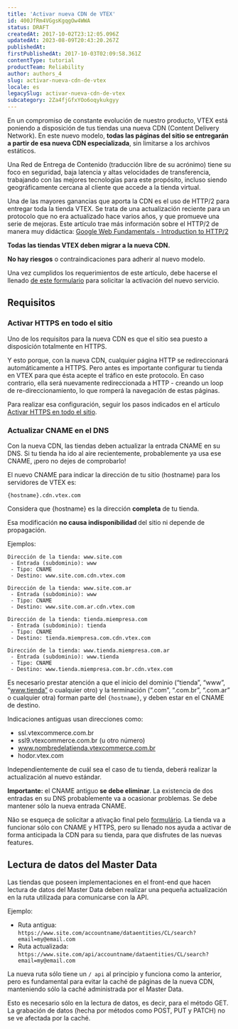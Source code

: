 ```yaml
---
title: 'Activar nueva CDN de VTEX'
id: 400JfRm4VGgsKgqgOw4WWA
status: DRAFT
createdAt: 2017-10-02T23:12:05.096Z
updatedAt: 2023-08-09T20:43:20.267Z
publishedAt: 
firstPublishedAt: 2017-10-03T02:09:58.361Z
contentType: tutorial
productTeam: Reliability
author: authors_4
slug: activar-nueva-cdn-de-vtex
locale: es
legacySlug: activar-nueva-cdn-de-vtex
subcategory: 2Za4fjGfxYOo6oqykukgyy
---
```


<div class="alert alert-warning">
En un compromiso de constante evolución de nuestro producto, VTEX está poniendo a disposición de tus tiendas una nueva CDN (Content Delivery Network). En este nuevo modelo, <strong>todas las páginas del sitio se entregarán a partir de esa nueva CDN especializada</strong>, sin limitarse a los archivos estáticos.
</div>

Una Red de Entrega de Contenido (traducción libre de su acrónimo) tiene su foco en seguridad, baja latencia y altas velocidades de transferencia, trabajando con las mejores tecnologías para este propósito, incluso siendo geográficamente cercana al cliente que accede a la tienda virtual.

Una de las mayores ganancias que aporta la CDN es el uso de HTTP/2 para entregar toda la tienda VTEX. Se trata de una actualización reciente para un protocolo que no era actualizado hace varios años, y que promueve una serie de mejoras. Este artículo trae más información sobre el HTTP/2 de manera muy didáctica: [Google Web Fundamentals - Introduction to HTTP/2](https://developers.google.com/web/fundamentals/performance/http2/)

__Todas las tiendas VTEX deben migrar a la nueva CDN.__

<div class=“alert alert-success”>
<strong>No hay riesgos</strong> o contraindicaciones para adherir al nuevo modelo.
</div> 

Una vez cumplidos los requerimientos de este artículo, debe hacerse el llenado [de este formulario](https://docs.google.com/forms/d/e/1FAIpQLSdae71lH2ppAgjDw_bJ8E2ZMnL8psm3pEEXbEViQOSsx5eVwQ/viewform) para solicitar la activación del nuevo servicio. 


## Requisitos

### Activar HTTPS en todo el sitio

<div class=“alert alert-info”>
Uno de los requisitos para la nueva CDN es que el sitio sea puesto a disposición totalmente en HTTPS.
</div>

Y esto porque, con la nueva CDN, cualquier página HTTP se redireccionará automáticamente a HTTPS. Pero antes es importante configurar tu tienda en VTEX para que ésta acepte el tráfico en este protocolo. En caso contrario, ella será nuevamente redireccionada a HTTP - creando un loop de re-direccionamiento, lo que romperá la navegación de estas páginas.

Para realizar esa configuración, seguir los pasos indicados en el artículo [Activar HTTPS en todo el sitio](/es/tutorial/activar-https-en-todo-el-sitio). 

### Actualizar CNAME en el DNS

Con la nueva CDN, las tiendas deben actualizar la entrada CNAME en su DNS. Si tu tienda ha ido al aire recientemente, probablemente ya usa ese CNAME, ¡pero no dejes de comprobarlo!

El nuevo CNAME para indicar la dirección de tu sitio (hostname) para los servidores de VTEX es: 

`{hostname}.cdn.vtex.com`

Considera que {hostname} es la dirección __completa__ de tu tienda.

<div class=“alert alert-success”>
 Esa modificación <strong>no causa indisponibilidad </strong> del sitio ni depende de propagación.
</div>

Ejemplos:
```
Dirección de la tienda: www.site.com
 - Entrada (subdominio): www
 - Tipo: CNAME
 - Destino: www.site.com.cdn.vtex.com
```
```
Dirección de la tienda: www.site.com.ar
 - Entrada (subdominio): www
 - Tipo: CNAME
 - Destino: www.site.com.ar.cdn.vtex.com
```
```
Dirección de la tienda: tienda.miempresa.com
 - Entrada (subdominio): tienda
 - Tipo: CNAME
 - Destino: tienda.miempresa.com.cdn.vtex.com
```
```
Dirección de la tienda: www.tienda.miempresa.com.ar
 - Entrada (subdominio): www.tienda
 - Tipo: CNAME
 - Destino: www.tienda.miempresa.com.br.cdn.vtex.com
```

Es necesario prestar atención a que el inicio del dominio (“tienda”, “www”, “www.tienda” o cualquier otro) y la terminación (“.com”, “.com.br”, “.com.ar” o cualquier otra) forman parte del `{hostname}`, y deben estar en el CNAME de destino.

Indicaciones antiguas usan direcciones como:
- ssl.vtexcommerce.com.br
- ssl9.vtexcommerce.com.br (u otro número)
- www.nombredelatienda.vtexcommerce.com.br
- hodor.vtex.com

Independientemente de cuál sea el caso de tu tienda, deberá realizar la actualización al nuevo estándar.

<div class="alert alert-danger">
<strong>Importante:</strong> el CNAME antiguo<strong> se debe eliminar</strong>. La existencia de dos entradas en su DNS probablemente va a ocasionar problemas. Se debe mantener sólo la nueva entrada CNAME.
</div>

Não se esqueça de solicitar a ativação final pelo [formulário](https://docs.google.com/forms/d/e/1FAIpQLSdI2FBXGmlSOXEtWxrYfVveln7xOJcmYotqrKfgFgmHn771Fg/viewform). La tienda va a funcionar sólo con CNAME y HTTPS, pero su llenado nos ayuda a activar de forma anticipada la CDN para su tienda, para que disfrutes de las nuevas features.

## Lectura de datos del Master Data

Las tiendas que poseen implementaciones en el front-end que hacen lectura de datos del Master Data deben realizar una pequeña actualización en la ruta utilizada para comunicarse con la API.

Ejemplo:

- Ruta antigua: `https://www.site.com/accountname/dataentities/CL/search?email=my@email.com`
- Ruta actualizada: `https://www.site.com/api/accountname/dataentities/CL/search?email=my@email.com` 

La nueva ruta sólo tiene un `/ api` al principio y funciona como la anterior, pero es fundamental para evitar la caché de páginas de la nueva CDN, manteniendo sólo la caché administrada por el Master Data.

Esto es necesario sólo en la lectura de datos, es decir, para el método GET. La grabación de datos (hecha por métodos como POST, PUT y PATCH) no se ve afectada por la caché.
